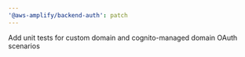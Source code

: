 ```yaml
---
'@aws-amplify/backend-auth': patch
---
```


Add unit tests for custom domain and cognito-managed domain OAuth scenarios

